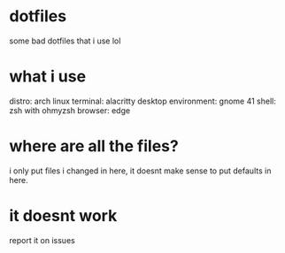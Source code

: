# dotfiles
some bad dotfiles that i use lol

# what i use
distro: arch linux
terminal: alacritty
desktop environment: gnome 41
shell: zsh with ohmyzsh
browser: edge

# where are all the files?
i only put files i changed in here, it doesnt make sense to put defaults in here.

# it doesnt work
report it on issues